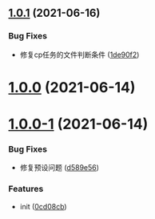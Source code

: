 ## [1.0.1](https://gitee.com/agile-development-system/gulp-config-preset/compare/v1.0.0...v1.0.1) (2021-06-16)


### Bug Fixes

* 修复cp任务的文件判断条件 ([1de90f2](https://gitee.com/agile-development-system/gulp-config-preset/commits/1de90f2781deaaaaa2a3535cbf711d1adac60ccd))



# [1.0.0](https://gitee.com/agile-development-system/gulp-config-preset/compare/v1.0.0-1...v1.0.0) (2021-06-14)



# [1.0.0-1](https://gitee.com/agile-development-system/gulp-config-preset/compare/0cd08cbf96f8eed03bb3e6345e3baf1b86c284e6...v1.0.0-1) (2021-06-14)


### Bug Fixes

* 修复预设问题 ([d589e56](https://gitee.com/agile-development-system/gulp-config-preset/commits/d589e56ef7c2949bd661118641413aaff75c61f9))


### Features

* init ([0cd08cb](https://gitee.com/agile-development-system/gulp-config-preset/commits/0cd08cbf96f8eed03bb3e6345e3baf1b86c284e6))




